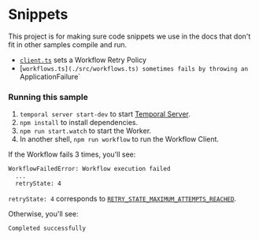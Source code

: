 # Snippets

This project is for making sure code snippets we use in the docs that don't fit in other samples compile and run.

- [`client.ts`](./src/client.ts) sets a Workflow Retry Policy
- [`workflows.ts](./src/workflows.ts) sometimes fails by throwing an `ApplicationFailure`

### Running this sample

1. `temporal server start-dev` to start [Temporal Server](https://github.com/temporalio/cli/#installation).
1. `npm install` to install dependencies.
1. `npm run start.watch` to start the Worker.
1. In another shell, `npm run workflow` to run the Workflow Client.

If the Workflow fails 3 times, you'll see:

```bash
WorkflowFailedError: Workflow execution failed
  ...
  retryState: 4
```

`retryState: 4` corresponds to [`RETRY_STATE_MAXIMUM_ATTEMPTS_REACHED`](https://typescript.temporal.io/api/enums/common.retrystate/#retry_state_maximum_attempts_reached).

Otherwise, you'll see:

```bash
Completed successfully
```
